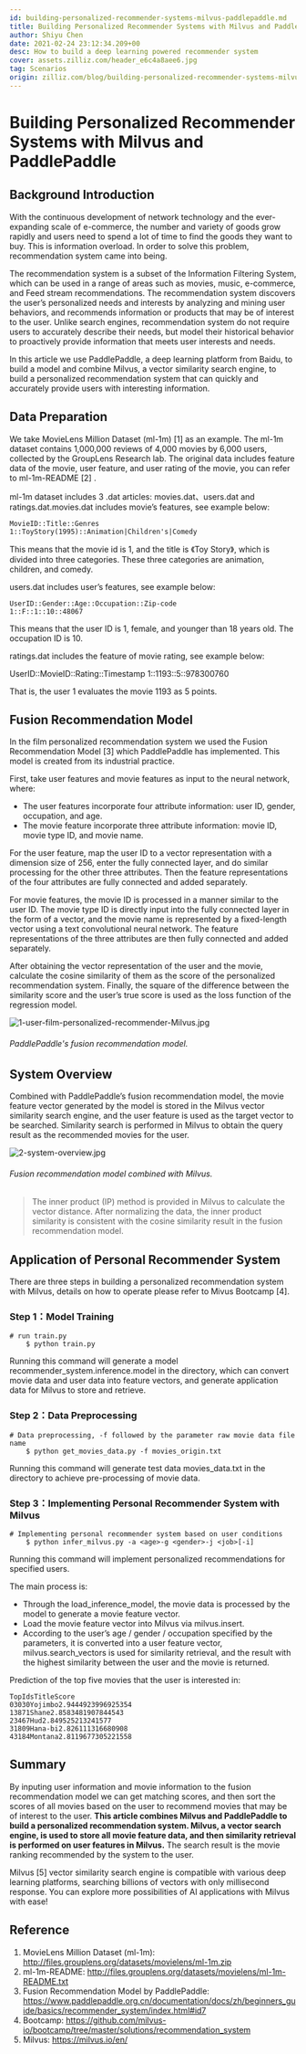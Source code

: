 ```yaml
---
id: building-personalized-recommender-systems-milvus-paddlepaddle.md
title: Building Personalized Recommender Systems with Milvus and PaddlePaddle
author: Shiyu Chen
date: 2021-02-24 23:12:34.209+00
desc: How to build a deep learning powered recommender system
cover: assets.zilliz.com/header_e6c4a8aee6.jpg
tag: Scenarios
origin: zilliz.com/blog/building-personalized-recommender-systems-milvus-paddlepaddle
---
```

  
# Building Personalized Recommender Systems with Milvus and PaddlePaddle
## Background Introduction

With the continuous development of network technology and the ever-expanding scale of e-commerce, the number and variety of goods grow rapidly and users need to spend a lot of time to find the goods they want to buy. This is information overload. In order to solve this problem, recommendation system came into being.

The recommendation system is a subset of the Information Filtering System, which can be used in a range of areas such as movies, music, e-commerce, and Feed stream recommendations. The recommendation system discovers the user’s personalized needs and interests by analyzing and mining user behaviors, and recommends information or products that may be of interest to the user. Unlike search engines, recommendation system do not require users to accurately describe their needs, but model their historical behavior to proactively provide information that meets user interests and needs.

In this article we use PaddlePaddle, a deep learning platform from Baidu, to build a model and combine Milvus, a vector similarity search engine, to build a personalized recommendation system that can quickly and accurately provide users with interesting information.

## Data Preparation

We take MovieLens Million Dataset (ml-1m) [1] as an example. The ml-1m dataset contains 1,000,000 reviews of 4,000 movies by 6,000 users, collected by the GroupLens Research lab. The original data includes feature data of the movie, user feature, and user rating of the movie, you can refer to ml-1m-README [2] .

ml-1m dataset includes 3 .dat articles: movies.dat、users.dat and ratings.dat.movies.dat includes movie’s features, see example below:

    MovieID::Title::Genres
    1::ToyStory(1995)::Animation|Children's|Comedy

This means that the movie id is 1, and the title is 《Toy Story》, which is divided into three categories. These three categories are animation, children, and comedy.

users.dat includes user’s features, see example below:

    UserID::Gender::Age::Occupation::Zip-code
    1::F::1::10::48067

This means that the user ID is 1, female, and younger than 18 years old. The occupation ID is 10.

ratings.dat includes the feature of movie rating, see example below:

UserID::MovieID::Rating::Timestamp
1::1193::5::978300760

That is, the user 1 evaluates the movie 1193 as 5 points.

## Fusion Recommendation Model

In the film personalized recommendation system we used the Fusion Recommendation Model [3] which PaddlePaddle has implemented. This model is created from its industrial practice.

First, take user features and movie features as input to the neural network, where:

- The user features incorporate four attribute information: user ID, gender, occupation, and age.
- The movie feature incorporate three attribute information: movie ID, movie type ID, and movie name.

For the user feature, map the user ID to a vector representation with a dimension size of 256, enter the fully connected layer, and do similar processing for the other three attributes. Then the feature representations of the four attributes are fully connected and added separately.

For movie features, the movie ID is processed in a manner similar to the user ID. The movie type ID is directly input into the fully connected layer in the form of a vector, and the movie name is represented by a fixed-length vector using a text convolutional neural network. The feature representations of the three attributes are then fully connected and added separately.

After obtaining the vector representation of the user and the movie, calculate the cosine similarity of them as the score of the personalized recommendation system. Finally, the square of the difference between the similarity score and the user’s true score is used as the loss function of the regression model.

![1-user-film-personalized-recommender-Milvus.jpg](https://assets.zilliz.com/1_user_film_personalized_recommender_Milvus_9ec39f501d.jpg)
###### *PaddlePaddle's fusion recommendation model.*

## System Overview

Combined with PaddlePaddle’s fusion recommendation model, the movie feature vector generated by the model is stored in the Milvus vector similarity search engine, and the user feature is used as the target vector to be searched. Similarity search is performed in Milvus to obtain the query result as the recommended movies for the user.

![2-system-overview.jpg](https://assets.zilliz.com/2_system_overview_5652afdca7.jpg)
###### *Fusion recommendation model combined with Milvus.*

> The inner product (IP) method is provided in Milvus to calculate the vector distance. After normalizing the data, the inner product similarity is consistent with the cosine similarity result in the fusion recommendation model.

## Application of Personal Recommender System

There are three steps in building a personalized recommendation system with Milvus, details on how to operate please refer to Mivus Bootcamp [4].

### Step 1：Model Training

    # run train.py
        $ python train.py

Running this command will generate a model recommender_system.inference.model in the directory, which can convert movie data and user data into feature vectors, and generate application data for Milvus to store and retrieve.

### Step 2：Data Preprocessing

    # Data preprocessing, -f followed by the parameter raw movie data file name
        $ python get_movies_data.py -f movies_origin.txt

Running this command will generate test data movies_data.txt in the directory to achieve pre-processing of movie data.

### Step 3：Implementing Personal Recommender System with Milvus

    # Implementing personal recommender system based on user conditions
        $ python infer_milvus.py -a <age>-g <gender>-j <job>[-i]

Running this command will implement personalized recommendations for specified users.

The main process is:

- Through the load_inference_model, the movie data is processed by the model to generate a movie feature vector.
- Load the movie feature vector into Milvus via milvus.insert.
- According to the user’s age / gender / occupation specified by the parameters, it is converted into a user feature vector, milvus.search_vectors is used for similarity retrieval, and the result with the highest similarity between the user and the movie is returned.

Prediction of the top five movies that the user is interested in:

    TopIdsTitleScore
    03030Yojimbo2.9444923996925354
    13871Shane2.8583481907844543
    23467Hud2.849525213241577
    31809Hana-bi2.826111316680908
    43184Montana2.8119677305221558 

## Summary

By inputing user information and movie information to the fusion recommendation model we can get matching scores, and then sort the scores of all movies based on the user to recommend movies that may be of interest to the user. **This article combines Milvus and PaddlePaddle to build a personalized recommendation system. Milvus, a vector search engine, is used to store all movie feature data, and then similarity retrieval is performed on user features in Milvus.** The search result is the movie ranking recommended by the system to the user.

Milvus [5] vector similarity search engine is compatible with various deep learning platforms, searching billions of vectors with only millisecond response. You can explore more possibilities of AI applications with Milvus with ease!

## Reference
1. MovieLens Million Dataset (ml-1m): http://files.grouplens.org/datasets/movielens/ml-1m.zip
2. ml-1m-README: http://files.grouplens.org/datasets/movielens/ml-1m-README.txt
3. Fusion Recommendation Model by PaddlePaddle: https://www.paddlepaddle.org.cn/documentation/docs/zh/beginners_guide/basics/recommender_system/index.html#id7
4. Bootcamp: https://github.com/milvus-io/bootcamp/tree/master/solutions/recommendation_system
5. Milvus: https://milvus.io/en/ 


  